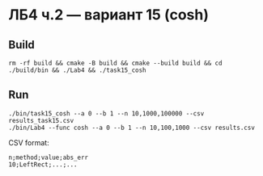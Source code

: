 # ЛБ4 ч.2 — вариант 15 (cosh)

## Build
```
rm -rf build && сmake -B build && cmake --build build && cd ./build/bin && ./Lab4 && ./task15_cosh
```

## Run
```
./bin/task15_cosh --a 0 --b 1 --n 10,1000,100000 --csv results_task15.csv
./bin/Lab4 --func cosh --a 0 --b 1 --n 10,100,1000 --csv results.csv
```

CSV format:
```
n;method;value;abs_err
10;LeftRect;...;...
```
